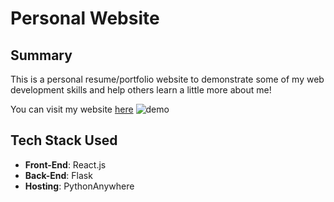 # Personal Website
## Summary
This is a personal resume/portfolio website to demonstrate some of my web development skills and help others learn a little more about me!

You can visit my website [here](https://www.brendennoblitt.me)
![demo](https://github.com/brendenmnoblitt/personal-website/assets/114265681/9a120fa8-fd7a-4717-ad72-fb2ae600aed2)

## Tech Stack Used
* **Front-End**: React.js
* **Back-End**: Flask
* **Hosting**: PythonAnywhere
